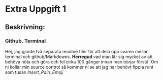 # Extra Uppgift 1

## Beskrivning: 
### Github. Terminal

Hej, jag gjorde två separata readme filer för att dela upp svaren mellan terminal och github/Markdowns. 
**Herregud** vad man lär sig mycket av att behöva nöta och göra och fel cirka 100 gånger innan man börjar förstå.
Om ni kollar min source control så kommer ni se att jag har behövt fippla runt som tusan *Insert_Pain_Emoji*
